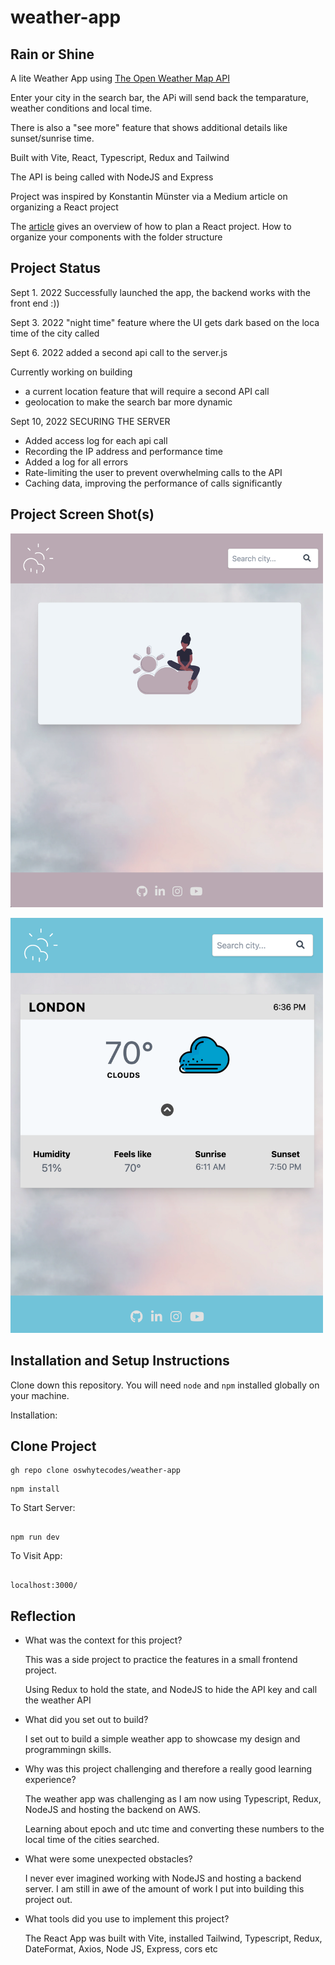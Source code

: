 # weather-app

## Rain or Shine 

A lite Weather App using [The Open Weather Map API](https://openweathermap.org/)

Enter your city in the search bar, the APi will send back the temparature, weather conditions and local time.

There is also a "see more" feature that shows additional details like sunset/sunrise time.

Built with Vite, React, Typescript, Redux and Tailwind

The API is being called with NodeJS and Express

Project was inspired by Konstantin Münster via a Medium article on organizing a React project

The [article](https://konstantinmuenster.medium.com/how-to-plan-and-organize-a-react-project-by-building-a-weather-app-95175b11bd01) gives an overview
of how to plan a React project. How to organize your components with the folder structure

## Project Status

Sept 1. 2022
Successfully launched the app, the backend works with the front end :))

Sept 3. 2022
"night time" feature where the UI gets dark based on the loca time of the city called

Sept 6. 2022
added a second api call to the server.js

Currently working on building
- a current location feature that will require a second API call
- geolocation to make the search bar more dynamic

Sept 10, 2022
SECURING THE SERVER

- Added access log for each api call
- Recording the IP address and performance time
- Added a log for all errors
- Rate-limiting the user to prevent overwhelming calls to the API
- Caching data, improving the performance of calls significantly

## Project Screen Shot(s)

<img width="500" alt="Screen Shot 2022-07-27 at 9 06 52 AM" 
src="./client/public/images/homepage.png">

<img width="500" alt="Screen Shot 2022-07-27 at 9 06 52 AM" 
src="./client/public/images/UI.png">

## Installation and Setup Instructions

Clone down this repository. You will need `node` and `npm` installed globally on your machine.

Installation:

## Clone Project

```
gh repo clone oswhytecodes/weather-app

```

```
npm install

```

To Start Server:

```

npm run dev

```

To Visit App:

```

localhost:3000/

```

## Reflection

- What was the context for this project?

  This was a side project to practice the features in a small frontend project.

  Using Redux to hold the state, and NodeJS to hide the API key and call the weather API

- What did you set out to build?

  I set out to build a simple weather app to showcase my design and programmingn skills.

- Why was this project challenging and therefore a really good learning experience?

  The weather app was challenging as I am now using Typescript, Redux, NodeJS and hosting the backend on AWS.

  Learning about epoch and utc time and converting these numbers to the local time of the cities searched.

- What were some unexpected obstacles?

  I never ever imagined working with NodeJS and hosting a backend server. I am still in awe of the amount of work I put into building this project out.

- What tools did you use to implement this project?

  The React App was built with Vite, installed Tailwind, Typescript, Redux, DateFormat, Axios, Node JS, Express, cors etc
